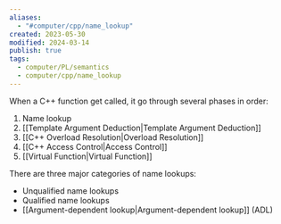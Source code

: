 ```yaml
---
aliases:
  - "#computer/cpp/name_lookup"
created: 2023-05-30
modified: 2024-03-14
publish: true
tags:
  - computer/PL/semantics
  - computer/cpp/name_lookup
---
```

When a C++ function get called, it go through several phases in order:
1.  Name lookup
2.  [[Template Argument Deduction|Template Argument Deduction]]
3.  [[C++ Overload Resolution|Overload Resolution]]
4.  [[C++ Access Control|Access Control]]
5.  [[Virtual Function|Virtual Function]]

There are three major categories of name lookups:
-   Unqualified name lookups
-   Qualified name lookups
-   [[Argument-dependent lookup|Argument-dependent lookup]] (ADL)